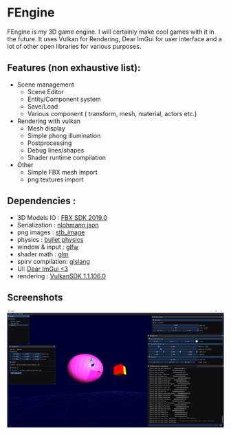 # FEngine
FEngine is my 3D game engine. I will certainly make cool games with it in the future.
It uses Vulkan for Rendering, Dear ImGui for user interface and a lot of other open libraries for various purposes.

## Features (non exhaustive list): 
* Scene management
	 * Scene Editor
	 * Entity/Component system
	 * Save/Load
	 * Various component ( transform, mesh, material, actors etc.)
* Rendering with vulkan
	 * Mesh display
	 * Simple phong illumination
	 * Postprocessing
	 * Debug lines/shapes
	 * Shader runtime compilation
* Other
	 * Simple FBX mesh import
	 * png textures import

## Dependencies : 	
* 3D Models IO : [FBX SDK 2019.0](https://www.autodesk.com/developer-network/platform-technologies/fbx-sdk-2019-0)	
* Serialization : [nlohmann json](https://github.com/nlohmann/json)
* png images : [stb_image](https://github.com/nothings/stb)
* physics : [bullet physics](https://github.com/bulletphysics/bullet3/blob/master/LICENSE.txt)
* window & input : [glfw](https://github.com/glfw/glfw)
* shader math : [glm](https://github.com/g-truc/glm)
* spirv compilation: [glslang](https://github.com/KhronosGroup/glslang)
* UI: [Dear ImGui <3](https://github.com/ocornut/imgui)
* rendering : [VulkanSDK 1.1.106.0](https://vulkan.lunarg.com/sdk/home)
	
## Screenshots
![Editor preview](/FEngine/docs/screenshot.png)
